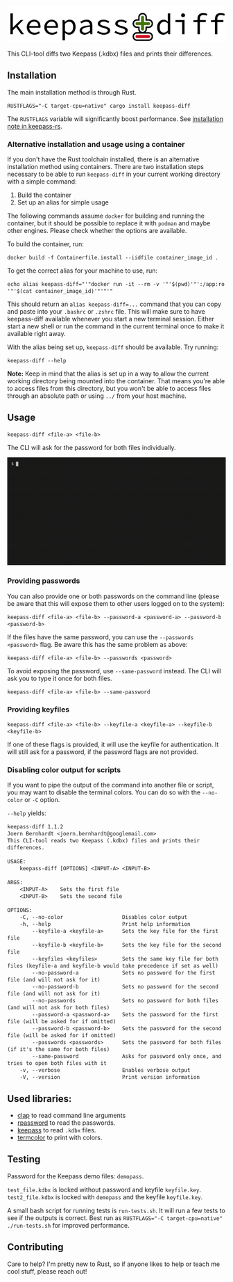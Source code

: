 <p align="center" style="text-align: center;">
  <img src="keepass-diff.svg" alt="keepass-diff" />
</p>

This CLI-tool diffs two Keepass (.kdbx) files and prints their differences.

## Installation

The main installation method is through Rust.

```
RUSTFLAGS="-C target-cpu=native" cargo install keepass-diff
```

The `RUSTFLAGS` variable will significantly boost performance. See
[installation note in keepass-rs](https://github.com/sseemayer/keepass-rs#installation).

### Alternative installation and usage using a container

If you don't have the Rust toolchain installed, there is an alternative installation method using containers. There are two installation steps necessary to be able to run `keepass-diff` in your current working directory with a simple command:

1. Build the container
2. Set up an alias for simple usage

The following commands assume `docker` for building and running the container, but it should be possible to replace it with `podman` and maybe other engines. Please check whether the options are available.

To build the container, run:
```
docker build -f Containerfile.install --iidfile container_image_id .
```

To get the correct alias for your machine to use, run:
```
echo alias keepass-diff="'"docker run -it --rm -v '"'$(pwd)'"':/app:ro '"'$(cat container_image_id)'"'"'"
```

This should return an `alias keepass-diff=...` command that you can copy and paste into your `.bashrc` or `.zshrc` file. This will make sure to have keepass-diff available whenever you start a new terminal session. Either start a new shell or run the command in the current terminal once to make it available right away.

With the alias being set up, `keepass-diff` should be available. Try running:
```
keepass-diff --help
```

**Note:** Keep in mind that the alias is set up in a way to allow the current working directory being mounted into the container. That means you're able to access files from this directory, but you won't be able to access files through an absolute path or using `../` from your host machine.

## Usage

```
keepass-diff <file-a> <file-b>
```

The CLI will ask for the password for both files individually.

![Example Screencast](screencast.gif)

### Providing passwords

You can also provide one or both passwords on the command line (please be aware
that this will expose them to other users logged on to the system):

```
keepass-diff <file-a> <file-b> --password-a <password-a> --password-b <password-b>
```

If the files have the same password, you can use the `--passwords <password>`
flag. Be aware this has the same problem as above:

```
keepass-diff <file-a> <file-b> --passwords <password>
```

To avoid exposing the password, use `--same-password` instead. The CLI will ask
you to type it once for both files.

```
keepass-diff <file-a> <file-b> --same-password
```

### Providing keyfiles

```
keepass-diff <file-a> <file-b> --keyfile-a <keyfile-a> --keyfile-b <keyfile-b>
```

If one of these flags is provided, it will use the keyfile for authentication.
It will still ask for a password, if the password flags are not provided.

### Disabling color output for scripts

If you want to pipe the output of the command into another file or script, you
may want to disable the terminal colors. You can do so with the `--no-color` or
`-C` option.

`--help` yields:

```
keepass-diff 1.1.2
Joern Bernhardt <joern.bernhardt@googlemail.com>
This CLI-tool reads two Keepass (.kdbx) files and prints their differences.

USAGE:
    keepass-diff [OPTIONS] <INPUT-A> <INPUT-B>

ARGS:
    <INPUT-A>    Sets the first file
    <INPUT-B>    Sets the second file

OPTIONS:
    -C, --no-color                   Disables color output
    -h, --help                       Print help information
        --keyfile-a <keyfile-a>      Sets the key file for the first file
        --keyfile-b <keyfile-b>      Sets the key file for the second file
        --keyfiles <keyfiles>        Sets the same key file for both files (keyfile-a and keyfile-b would take precedence if set as well)
        --no-password-a              Sets no password for the first file (and will not ask for it)
        --no-password-b              Sets no password for the second file (and will not ask for it)
        --no-passwords               Sets no password for both files (and will not ask for both files)
        --password-a <password-a>    Sets the password for the first file (will be asked for if omitted)
        --password-b <password-b>    Sets the password for the second file (will be asked for if omitted)
        --passwords <passwords>      Sets the password for both files (if it's the same for both files)
        --same-password              Asks for password only once, and tries to open both files with it
    -v, --verbose                    Enables verbose output
    -V, --version                    Print version information
```

## Used libraries:

- [clap](https://clap.rs/) to read command line arguments
- [rpassword](https://github.com/conradkdotcom/rpassword) to read the passwords.
- [keepass](https://github.com/sseemayer/keepass-rs) to read `.kdbx` files.
- [termcolor](https://github.com/BurntSushi/termcolor) to print with colors.

## Testing

Password for the Keepass demo files: `demopass`.

`test_file.kdbx` is locked without password and keyfile `keyfile.key`.
`test2_file.kdbx` is locked with `demopass` and the keyfile `keyfile.key`.

A small bash script for running tests is `run-tests.sh`. It will run a few tests
to see if the outputs is correct. Best run as
`RUSTFLAGS="-C target-cpu=native" ./run-tests.sh` for improved performance.

## Contributing

Care to help? I'm pretty new to Rust, so if anyone likes to help or teach me
cool stuff, please reach out!
